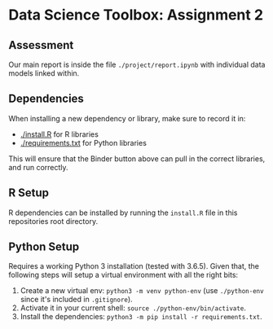 # Data Science Toolbox: Assignment 2

## Assessment

Our main report is inside the file `./project/report.ipynb` with individual data models linked within.


## Dependencies
When installing a new dependency or library, make sure to record it in:
  - [./install.R](./install.R) for R libraries
  - [./requirements.txt](requirements.txt) for Python libraries

This will ensure that the Binder button above can pull in the correct libraries, and run correctly.


## R Setup
R dependencies can be installed by running the `install.R` file in this repositories root directory.


## Python Setup
Requires a working Python 3 installation (tested with 3.6.5). Given that, the following steps will setup a virtual environment with all the right bits:
  1. Create a new virtual env: `python3 -m venv python-env` (use `./python-env` since it's included in `.gitignore`).
  2. Activate it in your current shell: `source ./python-env/bin/activate`.
  3. Install the dependencies: `python3 -m pip install -r requirements.txt`.
